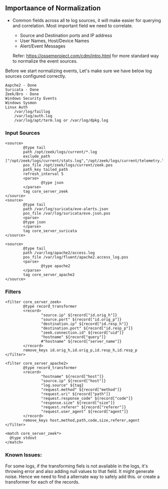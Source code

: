 ## Importaance of Normalization
* Common fields across all te log sources, it will make easier for querying and correlation.
    Most important field we need to correlate.
    *   Source and Destination ports and IP address
    *   User Names, Host/Device Names
    *   Alert/Event Messages

    Refer: https://ossemproject.com/cdm/intro.html for more standard way to normalize the event sources. 

Before we start normalizing events, Let's make sure we have below log sources configured correctly. 

    Aapche2 - Done
    Suricata - Done
    Zeek/Bro - Done
    Windows Security Events
    Windows Sysmon
    Linux Auth
        /var/log/faillog
        /var/log/auth.log
        /var/log/apt/term.log or /var/log/dpkg.log

### Input Sources
```
<source>
        @type tail
        path /opt/zeek/logs/current/*.log
        exclude_path ["/opt/zeek/logs/current/stats.log","/opt/zeek/logs/current/telemetry.log","/opt/zeek/logs/current/stdout.log","/opt/zeek/logs/current/stderr.log","/opt/zeek/logs/current/capture_loss.log","/opt/zeek/logs/current/reporter.log"]
        pos_file /opt/zeek/logs/current/zeek.pos
        path_key tailed_path
        refresh_interval 5
        <parse>
                @type json
        </parse>
        tag core_server_zeek
</source>
<source>
        @type tail
        path /var/log/suricata/eve-alerts.json
        pos_file /var/log/suricata/eve.json.pos
        <parse>
        @type json
        </parse>
        tag core_server_suricata
</source>

<source>
        @type tail
        path /var/log/apache2/access.log
        pos_file /var/log/fluent/apache2.access_log.pos
        <parse>
                @type apache2
        </parse>
        tag core_server_apache2
</source>
```

### Filters
```
<filter core_server_zeek>
        @type record_transformer
        <record>
                "source.ip" ${record["id.orig_h"]}
                "source.port" ${record["id.orig_p"]}
                "destination.ip" ${record["id.resp_h"]}
                "destination.port" ${record["id.resp_p"]}
                "zeek.connection.id" ${record["uid"]}
                "hostname" ${record["query"]}
                #"hostname" ${record["server_name"]}
        </record>
        remove_keys id.orig_h,id.orig_p,id.resp_h,id.resp_p
</filter>

<filter core_server_apache2>
        @type record_transformer
        <record>
                "hostname" ${record["host"]}
                "source.ip" ${record["host"]}
                "log.source" ${tag}
                "request.method" ${record["method"]}
                "request.uri" ${record["path"]}
                "request.response_code" ${record["code"]}
                "response.size" ${record["size"]}
                "request.referer" ${record["referer"]}
                "request.user_agent" ${record["agent"]}
        </record>
        remove_keys host,method,path,code,size,referer,agent
</filter>

<match core_server_zeek*>
  @type stdout
</match>
```


### Known Issues:
For some logs, if the transforming fiels is not available in the logs, it's throwing error and also adding null values to that field. It might generate noise. Hence we need to find a alternate way to safely add this. or create a transformer for each of the records. 